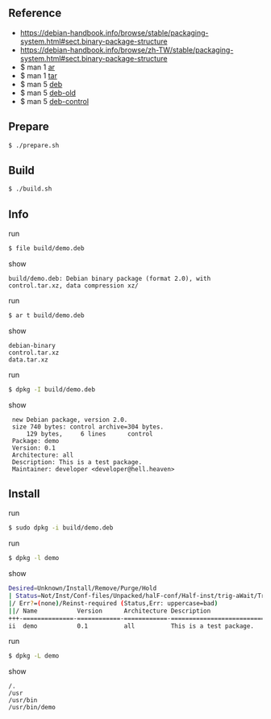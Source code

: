 

## Reference

* https://debian-handbook.info/browse/stable/packaging-system.html#sect.binary-package-structure
* https://debian-handbook.info/browse/zh-TW/stable/packaging-system.html#sect.binary-package-structure
* $ man 1 [ar](http://manpages.ubuntu.com/manpages/focal/en/man1/ar.1.html)
* $ man 1 [tar](http://manpages.ubuntu.com/manpages/focal/en/man1/tar.1.html)
* $ man 5 [deb](http://manpages.ubuntu.com/manpages/focal/en/man5/deb.5.html)
* $ man 5 [deb-old](http://manpages.ubuntu.com/manpages/focal/en/man5/deb-old.5.html)
* $ man 5 [deb-control](http://manpages.ubuntu.com/manpages/focal/en/man5/deb-control.5.html)


## Prepare

``` sh
$ ./prepare.sh
```


## Build


``` sh
$ ./build.sh
```

## Info

run

``` sh
$ file build/demo.deb
```

show

```
build/demo.deb: Debian binary package (format 2.0), with control.tar.xz, data compression xz/
```

run

``` sh
$ ar t build/demo.deb
```

show

```
debian-binary
control.tar.xz
data.tar.xz
```

run

``` sh
$ dpkg -I build/demo.deb
```

show

```
 new Debian package, version 2.0.
 size 740 bytes: control archive=304 bytes.
     129 bytes,     6 lines      control              
 Package: demo
 Version: 0.1
 Architecture: all
 Description: This is a test package.
 Maintainer: developer <developer@hell.heaven>

```

## Install

run

``` sh
$ sudo dpkg -i build/demo.deb
```

run

``` sh
$ dpkg -l demo
```

show

``` sh
Desired=Unknown/Install/Remove/Purge/Hold
| Status=Not/Inst/Conf-files/Unpacked/halF-conf/Half-inst/trig-aWait/Trig-pend
|/ Err?=(none)/Reinst-required (Status,Err: uppercase=bad)
||/ Name           Version      Architecture Description
+++-==============-============-============-=================================
ii  demo           0.1          all          This is a test package.
```

run

``` sh
$ dpkg -L demo
```

show

```
/.
/usr
/usr/bin
/usr/bin/demo
```
